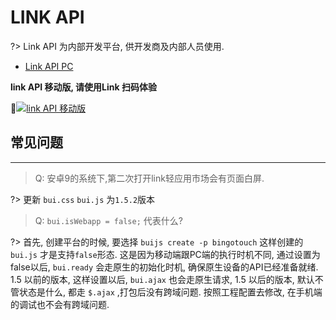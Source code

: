 # LINK API

?> Link API 为内部开发平台, 供开发商及内部人员使用.

* [Link API PC](http://dev.bingocc.com/btapi/) 

**link API 移动版, 请使用Link 扫码体验**

<a href="http://dev.bingocc.com/btapi-demo/index.html#main" target="_blank"><img src="http://www.easybui.com/static/images/qrcode-bt-api.png" alt="link API 移动版"/></a>


## 常见问题
---

> Q: 安卓9的系统下,第二次打开link轻应用市场会有页面白屏.

?> 更新 `bui.css` `bui.js` 为`1.5.2`版本

> Q: `bui.isWebapp = false;` 代表什么?

?> 首先, 创建平台的时候, 要选择 `buijs create -p bingotouch` 这样创建的 `bui.js` 才是支持`false`形态. 这是因为移动端跟PC端的执行时机不同, 通过设置为false以后, `bui.ready` 会走原生的初始化时机, 确保原生设备的API已经准备就绪. 1.5 以前的版本, 这样设置以后, `bui.ajax` 也会走原生请求, 1.5 以后的版本, 默认不管状态是什么, 都走 `$.ajax` ,打包后没有跨域问题. 按照工程配置去修改, 在手机端的调试也不会有跨域问题.  
